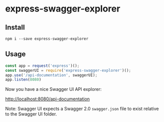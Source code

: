 # express-swagger-explorer

## Install

```
npm i --save express-swagger-explorer
```

## Usage

```js
const app = request('express')();
const swaggerUI = require('express-swagger-explorer')();
app.use('/api-documentation', swaggerUI);
app.listen(8080)
```

Now you have a nice Swagger UI API explorer:

[http://localhost:8080/api-documentation](http://localhost:8080/api-documentation)

Note: Swagger UI expects a Swagger 2.0 `swagger.json` file to exist relative to the Swagger UI folder. 
